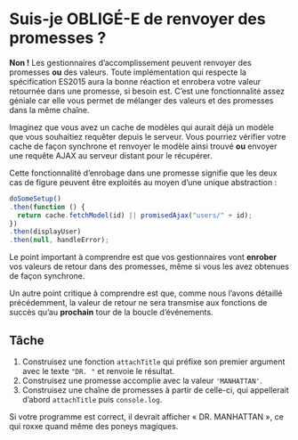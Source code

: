 # Suis-je OBLIGÉ-E de renvoyer des promesses ?

**Non !**  Les gestionnaires d’accomplissement peuvent renvoyer
des promesses **ou** des valeurs.  Toute implémentation qui respecte
la spécification ES2015 aura la bonne réaction et enrobera votre
valeur retournée dans une promesse, si besoin est.  C’est une
fonctionnalité assez géniale car elle vous permet de mélanger des
valeurs et des promesses dans la même chaîne.

Imaginez que vous avez un cache de modèles qui aurait déjà un modèle
que vous souhaitiez requêter depuis le serveur.  Vous pourriez vérifier
votre cache de façon synchrone et renvoyer le modèle ainsi trouvé
**ou** envoyer une requête AJAX au serveur distant pour le récupérer.

Cette fonctionnalité d’enrobage dans une promesse signifie que les deux
cas de figure peuvent être exploités au moyen d’une unique abstraction :

```js
doSomeSetup()
.then(function () {
  return cache.fetchModel(id) || promisedAjax("users/" + id);
})
.then(displayUser)
.then(null, handleError);
```

Le point important à comprendre est que vos gestionnaires vont **enrober**
vos valeurs de retour dans des promesses, même si vous les avez obtenues
de façon synchrone.

Un autre point critique à comprendre est que, comme nous l’avons détaillé
précédemment, la valeur de retour ne sera transmise aux fonctions de
succès qu’au **prochain** tour de la boucle d’événements.

## Tâche

1. Construisez une fonction `attachTitle` qui préfixe son premier argument
    avec le texte `"DR. "` et renvoie le résultat.
2. Construisez une promesse accomplie avec la valeur `'MANHATTAN'`.
3. Construisez une chaîne de promesses à partir de celle-ci, qui
    appellerait d’abord `attachTitle` puis `console.log`.

Si votre programme est correct, il devrait afficher « DR. MANHATTAN », ce qui
roxxe quand même des poneys magiques.
